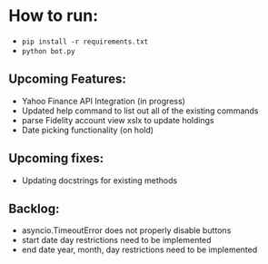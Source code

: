 # How to run:

- ```pip install -r requirements.txt```
- ```python bot.py```


## Upcoming Features:
- Yahoo Finance API Integration (in progress)
- Updated help command to list out all of the existing commands
- parse Fidelity account view xslx to update holdings
- Date picking functionality (on hold)

## Upcoming fixes:

- Updating docstrings for existing methods

## Backlog:

- asyncio.TimeoutError does not properly disable buttons
- start date day restrictions need to be implemented
- end date year, month, day restrictions need to be implemented
